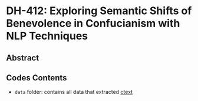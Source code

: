# DH-412: Exploring Semantic Shifts of Benevolence in Confucianism with NLP Techniques

## Abstract

## Codes Contents
* `data` folder: contains all data that extracted [ctext](https://ctext.org/)
